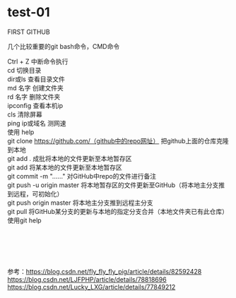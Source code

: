 # test-01
FIRST GITHUB

几个比较重要的git bash命令，CMD命令

Ctrl + Z   中断命令执行<br>
cd   切换目录<br>
dir或ls   查看目录文件<br>
md 名字   创建文件夹<br>
rd 名字   删除文件夹<br>
ipconfig   查看本机ip<br>
cls   清除屏幕<br>
ping ip或域名   测网速<br>
使用 help<br>
git clone https://github.com/（github中的repo网址）   把github上面的仓库克隆到本地<br>
git add .   成批将本地的文件更新至本地暂存区<br>
git add <file>    将某本地的文件更新至本地暂存区<br>
git commit  -m  "……"    对GitHub中repo的文件进行备注<br>
git push -u origin master   将本地暂存区的文件更新至GitHub（将本地主分支推到远程，可初始化）<br>
git push origin master   将本地主分支推到远程主分支<br>
git pull   将GitHub某分支的更新与本地的指定分支合并（本地文件夹已有此仓库）<br>
使用git help<br>

<br><br><br><br>

参考：https://blog.csdn.net/fly_fly_fly_pig/article/details/82592428<br>
https://blog.csdn.net/LJFPHP/article/details/78818696<br>
https://blog.csdn.net/Lucky_LXG/article/details/77849212<br>
